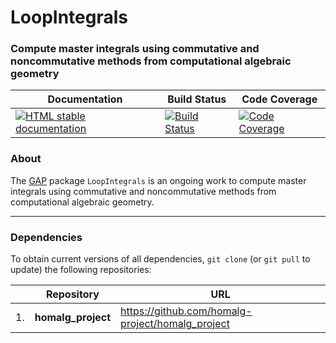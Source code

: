 <!-- BEGIN HEADER -->
# LoopIntegrals

### Compute master integrals using commutative and noncommutative methods from computational algebraic geometry

| Documentation | Build Status | Code Coverage |
| ------------- | ------------ | ------------- |
| [![HTML stable documentation][docs-img]][docs-url] | [![Build Status][tests-img]][tests-url] | [![Code Coverage][codecov-img]][codecov-url] |

<!-- END HEADER -->

### About

The [GAP](https://www.gap-system.org/) package `LoopIntegrals` is an ongoing work to compute master integrals using commutative and noncommutative methods from computational algebraic geometry.

<!-- BEGIN FOOTER -->
---

### Dependencies

To obtain current versions of all dependencies, `git clone` (or `git pull` to update) the following repositories:

|    | Repository | URL |
|--- | ---------- | --- |
| 1. | **homalg_project** | https://github.com/homalg-project/homalg_project |


[docs-img]: https://img.shields.io/badge/HTML-stable-blue.svg
[docs-url]: https://homalg-project.github.io/LoopIntegrals/doc/chap0_mj.html

[tests-img]: https://github.com/homalg-project/LoopIntegrals/workflows/Tests/badge.svg?branch=master
[tests-url]: https://github.com/homalg-project/LoopIntegrals/actions?query=workflow%3ATests+branch%3Amaster

[codecov-img]: https://codecov.io/gh/homalg-project/LoopIntegrals/branch/master/graph/badge.svg
[codecov-url]: https://codecov.io/gh/homalg-project/LoopIntegrals
<!-- END FOOTER -->

